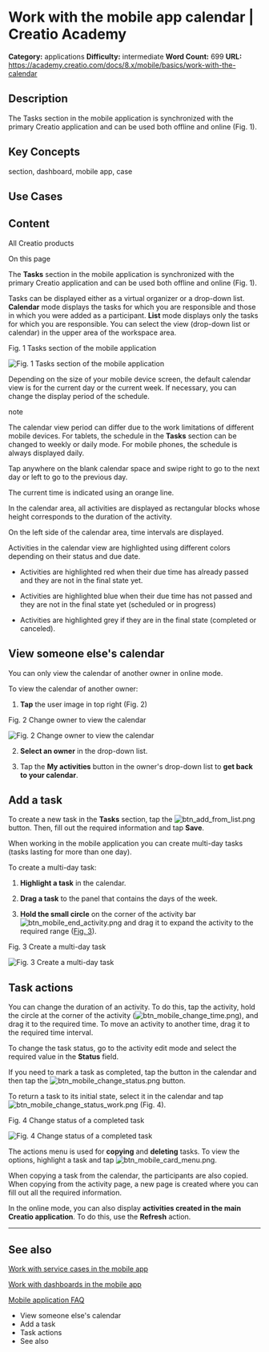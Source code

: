 # Work with the mobile app calendar | Creatio Academy

**Category:** applications **Difficulty:** intermediate **Word Count:** 699
**URL:**
https://academy.creatio.com/docs/8.x/mobile/basics/work-with-the-calendar

## Description

The Tasks section in the mobile application is synchronized with the primary
Creatio application and can be used both offline and online (Fig. 1).

## Key Concepts

section, dashboard, mobile app, case

## Use Cases

## Content

All Creatio products

On this page

The **Tasks** section in the mobile application is synchronized with the primary
Creatio application and can be used both offline and online (Fig. 1).

Tasks can be displayed either as a virtual organizer or a drop-down list.
**Calendar** mode displays the tasks for which you are responsible and those in
which you were added as a participant. **List** mode displays only the tasks for
which you are responsible. You can select the view (drop-down list or calendar)
in the upper area of the workspace area.

Fig. 1 Tasks section of the mobile application

![Fig. 1 Tasks section of the mobile application](https://d3a7ykdi65m4cy.cloudfront.net/ac-en/s3fs-public/images/Platform_basics/work_with_mobile_app_calendar/scr_activity_section_list.png)

Depending on the size of your mobile device screen, the default calendar view is
for the current day or the current week. If necessary, you can change the
display period of the schedule.

note

The calendar view period can differ due to the work limitations of different
mobile devices. For tablets, the schedule in the **Tasks** section can be
changed to weekly or daily mode. For mobile phones, the schedule is always
displayed daily.

Tap anywhere on the blank calendar space and swipe right to go to the next day
or left to go to the previous day.

The current time is indicated using an orange line.

In the calendar area, all activities are displayed as rectangular blocks whose
height corresponds to the duration of the activity.

On the left side of the calendar area, time intervals are displayed.

Activities in the calendar view are highlighted using different colors depending
on their status and due date.

- Activities are highlighted red when their due time has already passed and they
  are not in the final state yet.

- Activities are highlighted blue when their due time has not passed and they
  are not in the final state yet (scheduled or in progress)

- Activities are highlighted grey if they are in the final state (completed or
  canceled).

## View someone else's calendar​

You can only view the calendar of another owner in online mode.

To view the calendar of another owner:

1. **Tap** the user image in top right (Fig. 2)

Fig. 2 Change owner to view the calendar

![Fig. 2 Change owner to view the calendar](https://d3a7ykdi65m4cy.cloudfront.net/ac-en/s3fs-public/images/Platform_basics/work_with_mobile_app_calendar/scr_activity_change_profile.png)

2. **Select an owner** in the drop-down list.

3. Tap the **My activities** button in the owner's drop-down list to **get back
   to your calendar**.

## Add a task​

To create a new task in the **Tasks** section, tap the
![btn_add_from_list.png](https://academy.creatio.com/guides/sites/en/files/documentation/user/en/mobile_app/BPMonlineHelp/chapter_mobile_activity_section/btn_add_from_list.png)
button. Then, fill out the required information and tap **Save**.

When working in the mobile application you can create multi-day tasks (tasks
lasting for more than one day).

To create a multi-day task:

1. **Highlight a task** in the calendar.

2. **Drag a task** to the panel that contains the days of the week.

3. **Hold the small circle** on the corner of the activity bar
   ![btn_mobile_end_activity.png](https://academy.creatio.com/guides/sites/en/files/documentation/user/en/mobile_app/BPMonlineHelp/chapter_mobile_activity_section/btn_mobile_end_activity.png)
   and drag it to expand the activity to the required range
   ([Fig. 3](https://academy.creatio.com#XREF_22178_227)).

Fig. 3 Create a multi-day task

![Fig. 3 Create a multi-day task](https://academy.creatio.com/guides/sites/en/files/documentation/user/en/mobile_app/BPMonlineHelp/chapter_mobile_activity_section/scr_activity_create_activity_days.png)

## Task actions​

You can change the duration of an activity. To do this, tap the activity, hold
the circle at the corner of the activity
(![btn_mobile_change_time.png](https://academy.creatio.com/guides/sites/en/files/documentation/user/en/mobile_app/BPMonlineHelp/chapter_mobile_activity_section/btn_mobile_change_time.png)),
and drag it to the required time. To move an activity to another time, drag it
to the required time interval.

To change the task status, go to the activity edit mode and select the required
value in the **Status** field.

If you need to mark a task as completed, tap the button in the calendar and then
tap the
![btn_mobile_change_status.png](https://academy.creatio.com/guides/sites/en/files/documentation/user/en/mobile_app/BPMonlineHelp/chapter_mobile_activity_section/btn_mobile_change_status.png)
button.

To return a task to its initial state, select it in the calendar and tap
![btn_mobile_change_status_work.png](https://academy.creatio.com/guides/sites/en/files/documentation/user/en/mobile_app/BPMonlineHelp/chapter_mobile_activity_section/btn_mobile_change_status_work.png)
(Fig. 4).

Fig. 4 Change status of a completed task

![Fig. 4 Change status of a completed task](https://d3a7ykdi65m4cy.cloudfront.net/ac-en/s3fs-public/images/Platform_basics/work_with_mobile_app_calendar/scr_activity_change_activity_done_0.png)

The actions menu is used for **copying** and **deleting** tasks. To view the
options, highlight a task and tap
![btn_mobile_card_menu.png](https://academy.creatio.com/guides/sites/en/files/documentation/user/en/mobile_app/BPMonlineHelp/chapter_mobile_activity_section/btn_mobile_card_menu.png).

When copying a task from the calendar, the participants are also copied. When
copying from the activity page, a new page is created where you can fill out all
the required information.

In the online mode, you can also display **activities created in the main
Creatio application**. To do this, use the **Refresh** action.

---

## See also​

[Work with service cases in the mobile app](https://academy.creatio.com/documents?id=2315)

[Work with dashboards in the mobile app](https://academy.creatio.com/documents?id=2314)

[Mobile application FAQ](https://academy.creatio.com/documents?id=1668)

- View someone else's calendar
- Add a task
- Task actions
- See also
